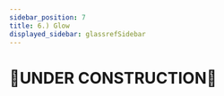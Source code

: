 ```yaml
---
sidebar_position: 7
title: 6.) Glow
displayed_sidebar: glassrefSidebar
---
```


# 🚧UNDER CONSTRUCTION🚧